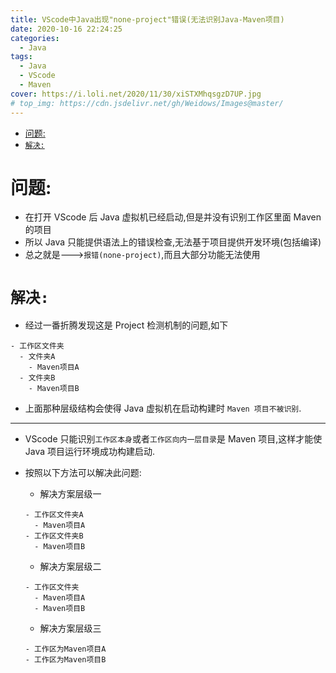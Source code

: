 ```yaml
---
title: VScode中Java出现"none-project"错误(无法识别Java-Maven项目)
date: 2020-10-16 22:24:25
categories:
  - Java
tags:
  - Java
  - VScode
  - Maven
cover: https://i.loli.net/2020/11/30/xiSTXMhqsgzD7UP.jpg
# top_img: https://cdn.jsdelivr.net/gh/Weidows/Images@master/
---
```


<!--
 * @Author: Weidows
 * @LastEditors: Weidows
 * @LastEditTime: 2021-02-13 17:15:42
 * @FilePath: \Weidowsd:\Game\Github\Blog-private\source\_posts\Java\VScode_project_errors.md
-->

- [问题:](#问题)
- [`解决:`](#解决)

# 问题:

- 在打开 VScode 后 Java 虚拟机已经启动,但是并没有识别工作区里面 Maven 的项目
- 所以 Java 只能提供语法上的错误检查,无法基于项目提供开发环境(包括编译)
- 总之就是--->`报错(none-project)`,而且大部分功能无法使用

# `解决:`

- 经过一番折腾发现这是 Project 检测机制的问题,如下

```
- 工作区文件夹
  - 文件夹A
    - Maven项目A
  - 文件夹B
    - Maven项目B
```

- 上面那种层级结构会使得 Java 虚拟机在启动构建时 `Maven 项目不被识别`.

---

- VScode 只能识别`工作区本身`或者`工作区向内一层目录`是 Maven 项目,这样才能使 Java 项目运行环境成功构建启动.
- 按照以下方法可以解决此问题:

  - 解决方案层级一

  ```
  - 工作区文件夹A
    - Maven项目A
  - 工作区文件夹B
    - Maven项目B
  ```

  - 解决方案层级二

  ```
  - 工作区文件夹
    - Maven项目A
    - Maven项目B
  ```

  - 解决方案层级三

  ```
  - 工作区为Maven项目A
  - 工作区为Maven项目B
  ```
